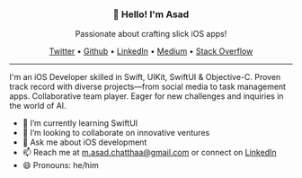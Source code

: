 <div align="center">
<h3>👋 Hello! I'm Asad </h3>

Passionate about crafting slick iOS apps!
          
[Twitter](https://twitter.com/masadchattha) • [Github](https://github.com/masadchattha/masadchattha) • [LinkedIn](https://www.linkedin.com/in/masadchattha/) • [Medium](https://medium.com/@asadchatha)  • [Stack Overflow](https://stackoverflow.com/users/9735204/muhammad-asad-chattha)
</div>

---
I'm an iOS Developer skilled in Swift, UIKit, SwiftUI & Objective-C. Proven track record with diverse projects—from social media to task management apps.
Collaborative team player. Eager for new challenges and inquiries in the world of AI.

- 🌱 I’m currently learning SwiftUI
- 👯 I’m looking to collaborate on innovative ventures
- 💬 Ask me about iOS development
- 📫 Reach me at m.asad.chatthaa@gmail.com or connect on [LinkedIn](https://www.linkedin.com/in/muhammadasadch/)
- 😄 Pronouns: he/him



<!--
**masadchattha/masadchattha** is a ✨ _special_ ✨ repository because its `README.md` (this file) appears on your GitHub profile.

Here are some ideas to get you started:

- 🔭 I’m currently working on ...
- 🌱 I’m currently learning ...
- 👯 I’m looking to collaborate on ...
- 🤔 I’m looking for help with ...
- 💬 Ask me about ...
- 📫 How to reach me: ...
- 😄 Pronouns: ...
- ⚡ Fun fact: ...
-->
